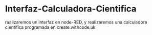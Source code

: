# Interfaz-Calculadora-Cientifica
realizaremos un interfaz en node-RED, y realizaremos una calculadora científica programada en create.withcode.uk
